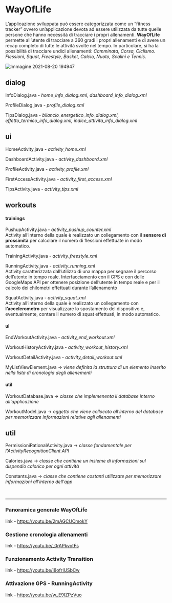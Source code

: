 # WayOfLife

L’applicazione sviluppata può essere categorizzata come un “fitness tracker” ovvero un’applicazione devota ad essere utilizzata da tutte quelle persone che hanno necessità di tracciare i propri allenamenti.
**WayOfLife** permette all’utente di tracciare a 360 gradi i propri allenamenti e di avere un recap completo di tutte le attività svolte nel tempo. In particolare, si ha la possibilità di tracciare undici allenamenti: *Camminata, Corsa, Ciclismo. Flessioni, Squat, Freestyle, Basket, Calcio, Nuoto, Scalini e Tennis*.

![Immagine 2021-08-20 194947](https://user-images.githubusercontent.com/65859032/130273797-17f85a91-a4ba-4fe3-bbe2-b47baec991e1.png)


## dialog

InfoDialog.java - *home_info_dialog.xml, dashboard_info_dialog.xml*

ProfileDialog.java - *profile_dialog.xml*

TipsDialog.java - *bilancio_energetico_info_dialog.xml, effetto_termico_info_dialog.xml, indice_attivita_info_dialog.xml*


## ui

HomeActivity.java - *activity_home.xml*

DashboardActivity.java - *activity_dashboard.xml*

ProfileActivity.java - *activity_profile.xml*

FirstAccessActivity.java - *activity_first_access.xml*

TipsActivity.java - *activity_tips.xml*



## workouts

#### trainings 

PushupActivity.java - *activity_pushup_counter.xml* <br/> 
Activity all’interno della quale è realizzato un collegamento con il **sensore di prossimità** per calcolare il numero di flessioni effettuate in modo automatico.

TrainingActivity.java - *activity_freestyle.xml*

RunningActivity.java - *activity_running.xml* <br/> 
Activity caratterizzata dall’utilizzo di una mappa per segnare il percorso dell’utente in tempo reale. 
Interfacciamento con il GPS e con delle GoogleMaps API per ottenere posizione dell’utente in tempo reale e per il calcolo dei chilometri effettuati durante l’allenamento

SquatActivity.java - *activity_squat.xml* <br/> 
Activity all’interno della quale è realizzato un collegamento con **l’accelerometro** per visualizzare lo spostamento del dispositivo e, eventualmente, contare il numero di squat effettuati, in modo automatico.


#### ui

EndWorkoutActivity.java - *activity_end_workout.xml*

WorkoutHistoryActivity.java - *activity_workout_history.xml*

WorkoutDetailActivity.java - *activity_detail_workout.xml*

MyListViewElement.java -> *viene definita la struttura di un elemento inserito nella lista di cronologia degli allenementi*


#### util

WorkoutDatabase.java -> *classe che implemenenta il database interno all'applicazione*

WorkoutModel.java -> *oggetto che viene collocato all'interno del database per memorizzare informazioni relative agli allenamenti*



## util

PermissioniRationalActivity.java -> *classe fondamentale per l'ActivityRecognitionClient API*

Calories.java -> *classe che contiene un insieme di informazioni sul dispendio calorico per ogni attività*

Constants.java -> *classe che contiene costanti utilizzate per memorizzare informazioni all'interno dell'app*

<br/>

---

### Panoramica generale WayOfLife
link - https://youtu.be/2mAGCUCmokY

### Gestione cronologia allenamenti
link - https://youtu.be/_0rAPkvotFs

### Funzionamento Activity Transition
link - https://youtu.be/i8ofrIUSbCw

### Attivazione GPS - RunningActivity
link - https://youtu.be/w_E9IZPzVuo
